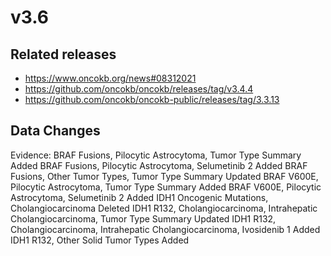 # v3.6

## Related releases
- https://www.oncokb.org/news#08312021
- https://github.com/oncokb/oncokb/releases/tag/v3.4.4
- https://github.com/oncokb/oncokb-public/releases/tag/3.3.13

## Data Changes
Evidence:
BRAF Fusions, Pilocytic Astrocytoma, Tumor Type Summary Added
BRAF Fusions, Pilocytic Astrocytoma, Selumetinib 2 Added
BRAF Fusions, Other Tumor Types, Tumor Type Summary Updated
BRAF V600E, Pilocytic Astrocytoma, Tumor Type Summary Added
BRAF V600E, Pilocytic Astrocytoma, Selumetinib 2 Added
IDH1 Oncogenic Mutations, Cholangiocarcinoma Deleted
IDH1 R132, Cholangiocarcinoma, Intrahepatic Cholangiocarcinoma, Tumor Type Summary Updated
IDH1 R132, Cholangiocarcinoma, Intrahepatic Cholangiocarcinoma, Ivosidenib 1 Added
IDH1 R132, Other Solid Tumor Types Added